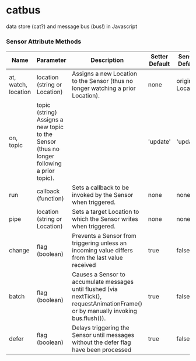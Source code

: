 # catbus
data store (cat?) and message bus (bus!) in Javascript


### Sensor Attribute Methods

|Name | Parameter | Description | Setter Default | Sensor Default | 
|-----|------------|-------------|---------|---------|
|at, watch, location | location (string or Location) | Assigns a new Location to the Sensor (thus no longer watching a prior Location).  | none | original Location | 
|on, topic | topic (string) Assigns a new topic to the Sensor (thus no longer following a prior topic).| | 'update' | 'update' | 
|run | callback (function) |  Sets a callback to be invoked by the Sensor when triggered. | none | none |
|pipe | location (string or Location) |  Sets a target Location to which the Sensor writes when triggered. | none | none | 
|change | flag (boolean) | Prevents a Sensor from triggering unless an incoming value differs from the last value received | true | false | 
|batch | flag (boolean) | Causes a Sensor to accumulate messages until flushed (via nextTick(), requestAnimationFrame() or by manually invoking bus.flush()). | true | false | 
|defer | flag (boolean) | Delays triggering the Sensor until messages without the defer flag have been processed | true | false | 
